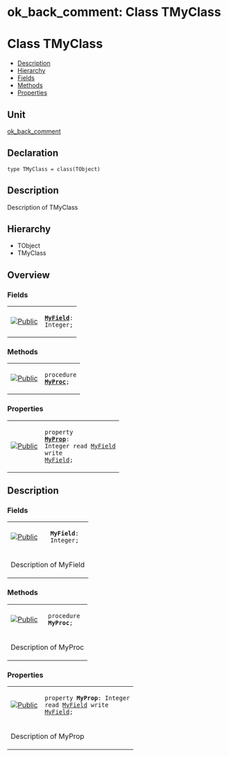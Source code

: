 # ok\_back\_comment: Class TMyClass


# Class TMyClass
<span id="TMyClass"/>

- [Description](#PasDoc-Description)
- [Hierarchy](#PasDoc-Hierarchy)
- [Fields](#PasDoc-Fields)
- [Methods](#PasDoc-Methods)
- [Properties](#PasDoc-Properties)

<span id="PasDoc-Description"/>

## Unit


[ok\_back\_comment](ok_back_comment.md)


## Declaration


```type TMyClass = class(TObject)```


## Description
Description of TMyClass

## Hierarchy


<span id="PasDoc-Hierarchy"/>

- TObject
- TMyClass



## Overview

### Fields
<span id="PasDoc-Fields"/>


<table>
<tr>

<td>

<a href="legend.md"><img src="public.gif" alt="Public" title="Public"></img></a>
</td>

<td>

<code><strong><a href="ok_back_comment.TMyClass.md#MyField">MyField</a></strong>: Integer;</code>
</td>
</tr>
</table>

### Methods
<span id="PasDoc-Methods"/>


<table>
<tr>

<td>

<a href="legend.md"><img src="public.gif" alt="Public" title="Public"></img></a>
</td>

<td>

<code>procedure <strong><a href="ok_back_comment.TMyClass.md#MyProc">MyProc</a></strong>;</code>
</td>
</tr>
</table>

### Properties
<span id="PasDoc-Properties"/>


<table>
<tr>

<td>

<a href="legend.md"><img src="public.gif" alt="Public" title="Public"></img></a>
</td>

<td>

<code>property <strong><a href="ok_back_comment.TMyClass.md#MyProp">MyProp</a></strong>: Integer read <a href="ok_back_comment.TMyClass.md#MyField">MyField</a> write <a href="ok_back_comment.TMyClass.md#MyField">MyField</a>;</code>
</td>
</tr>
</table>


## Description

### Fields

<table>
<tr>

<td>

<a href="legend.md"><img src="public.gif" alt="Public" title="Public"></img></a>
</td>

<td>

<span id="MyField"/><code><strong>MyField</strong>: Integer;</code>
</td>
</tr>
<tr><td colspan="2">

Description of MyField

</td></tr>
</table>

### Methods

<table>
<tr>

<td>

<a href="legend.md"><img src="public.gif" alt="Public" title="Public"></img></a>
</td>

<td>

<span id="MyProc"/><code>procedure <strong>MyProc</strong>;</code>
</td>
</tr>
<tr><td colspan="2">

Description of MyProc

</td></tr>
</table>

### Properties

<table>
<tr>

<td>

<a href="legend.md"><img src="public.gif" alt="Public" title="Public"></img></a>
</td>

<td>

<span id="MyProp"/><code>property <strong>MyProp</strong>: Integer read <a href="ok_back_comment.TMyClass.md#MyField">MyField</a> write <a href="ok_back_comment.TMyClass.md#MyField">MyField</a>;</code>
</td>
</tr>
<tr><td colspan="2">

Description of MyProp

</td></tr>
</table>

